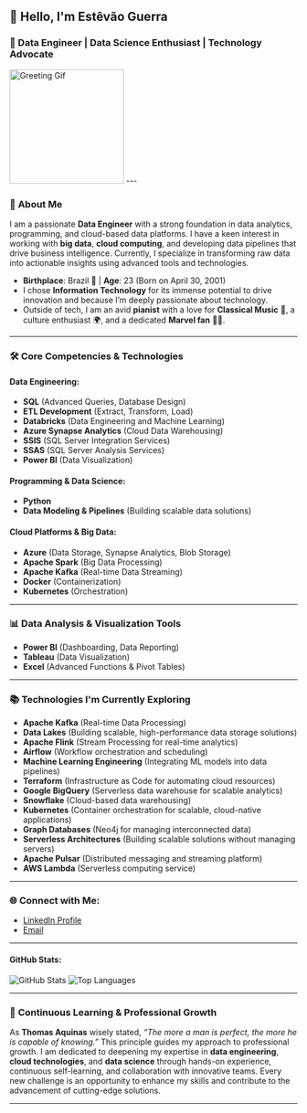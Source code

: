 ## 👋 Hello, I'm __Estêvão Guerra__
### 💼 Data Engineer | Data Science Enthusiast | Technology Advocate

<img height="200em" src="https://c.tenor.com/3PztGziJog8AAAAC/baby-yoda-wave.gif" alt="Greeting Gif">
---

### 📍 **About Me**

I am a passionate **Data Engineer** with a strong foundation in data analytics, programming, and cloud-based data platforms. I have a keen interest in working with **big data**, **cloud computing**, and developing data pipelines that drive business intelligence. Currently, I specialize in transforming raw data into actionable insights using advanced tools and technologies.  

- **Birthplace**: Brazil 🌲 | **Age**: 23 (Born on April 30, 2001)
- I chose **Information Technology** for its immense potential to drive innovation and because I’m deeply passionate about technology.
- Outside of tech, I am an avid **pianist** with a love for **Classical Music** 🎵, a culture enthusiast 🌍, and a dedicated **Marvel fan** 🦸‍♂️.

---

### 🛠 **Core Competencies & Technologies**

#### **Data Engineering:**
- **SQL** (Advanced Queries, Database Design)
- **ETL Development** (Extract, Transform, Load)
- **Databricks** (Data Engineering and Machine Learning)
- **Azure Synapse Analytics** (Cloud Data Warehousing)
- **SSIS** (SQL Server Integration Services)
- **SSAS** (SQL Server Analysis Services)
- **Power BI** (Data Visualization)

#### **Programming & Data Science:**
- **Python** 
- **Data Modeling & Pipelines** (Building scalable data solutions)
  
#### **Cloud Platforms & Big Data:**
- **Azure** (Data Storage, Synapse Analytics, Blob Storage)
- **Apache Spark** (Big Data Processing)
- **Apache Kafka** (Real-time Data Streaming)
- **Docker** (Containerization)
- **Kubernetes** (Orchestration)

---

### 📊 **Data Analysis & Visualization Tools**

- **Power BI** (Dashboarding, Data Reporting)
- **Tableau** (Data Visualization)
- **Excel** (Advanced Functions & Pivot Tables)

---

### 📚 **Technologies I'm Currently Exploring**
- **Apache Kafka** (Real-time Data Processing)
- **Data Lakes** (Building scalable, high-performance data storage solutions)
- **Apache Flink** (Stream Processing for real-time analytics)
- **Airflow** (Workflow orchestration and scheduling)
- **Machine Learning Engineering** (Integrating ML models into data pipelines)
- **Terraform** (Infrastructure as Code for automating cloud resources)
- **Google BigQuery** (Serverless data warehouse for scalable analytics)
- **Snowflake** (Cloud-based data warehousing)
- **Kubernetes** (Container orchestration for scalable, cloud-native applications)
- **Graph Databases** (Neo4j for managing interconnected data)
- **Serverless Architectures** (Building scalable solutions without managing servers)
- **Apache Pulsar** (Distributed messaging and streaming platform)
- **AWS Lambda** (Serverless computing service)


---

### 🌐 **Connect with Me:**
- [LinkedIn Profile](https://www.linkedin.com/in/estevaoguerra/)
- [Email](mailto:estevaoguerra.work@gmail.com)

---

#### **GitHub Stats:**
![GitHub Stats](https://github-readme-stats.vercel.app/api?username=estevaoguerra19&show_icons=true&theme=radical&include_all_commits=true&count_private=true)
![Top Languages](https://github-readme-stats.vercel.app/api/top-langs/?username=estevaoguerra19&layout=compact&langs_count=7&theme=radical)

---

### 🌱 **Continuous Learning & Professional Growth**
As **Thomas Aquinas** wisely stated, *“The more a man is perfect, the more he is capable of knowing.”* This principle guides my approach to professional growth. I am dedicated to deepening my expertise in **data engineering**, **cloud technologies**, and **data science** through hands-on experience, continuous self-learning, and collaboration with innovative teams. Every new challenge is an opportunity to enhance my skills and contribute to the advancement of cutting-edge solutions.


---

